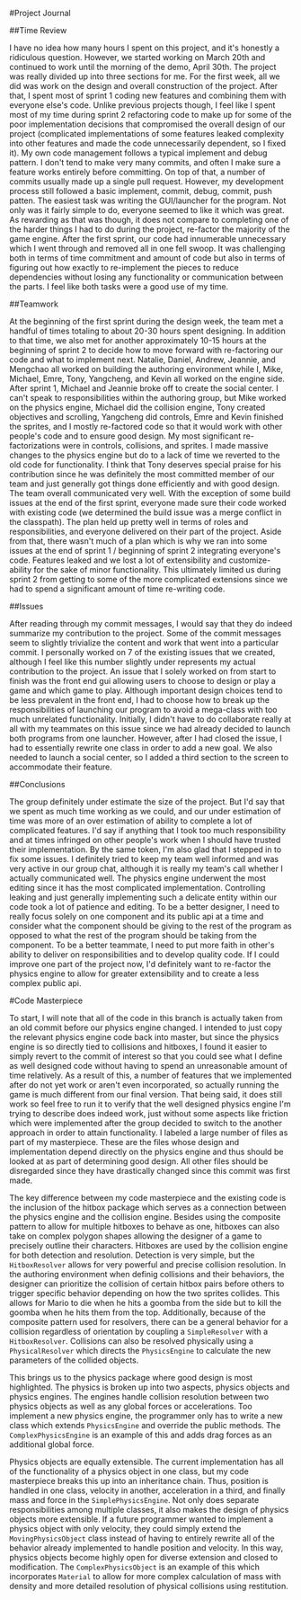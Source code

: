 #Project Journal

##Time Review

I have no idea how many hours I spent on this project, and it's honestly a ridiculous question.  However, we started working on March 20th and continued to work until the morning of the demo, April 30th.  The project was really divided up into three sections for me.  For the first week, all we did was work on the design and overall construction of the project.  After that, I spent most of sprint 1 coding new features and combining them with everyone else's code.  Unlike previous projects though, I feel like I spent most of my time during sprint 2 refactoring code to make up for some of the poor implementation decisions that compromised the overall design of our project (complicated implementations of some features leaked complexity into other features and made the code unnecessarily dependent, so I fixed it).  My own code management follows a typical implement and debug pattern.  I don't tend to make very many commits, and often I make sure a feature works entirely before committing.  On top of that, a number of commits usually made up a single pull request.  However, my development process still followed a basic implement, commit, debug, commit, push patten.  The easiest task was writing the GUI/launcher for the program.  Not only was it fairly simple to do, everyone seemed to like it which was great.  As rewarding as that was though, it does not compare to completing one of the harder things I had to do during the project, re-factor the majority of the game engine.  After the first sprint, our code had innumerable unnecessary which I went through and removed all in one fell swoop.  It was challenging both in terms of time commitment and amount of code but also in terms of figuring out how exactly to re-implement the pieces to reduce dependencies without losing any functionality or communication between the parts.  I feel like both tasks were a good use of my time.

##Teamwork

At the beginning of the first sprint during the design week, the team met a handful of times totaling to about 20-30 hours spent designing.  In addition to that time, we also met for another approximately 10-15 hours at the beginning of sprint 2 to decide how to move forward with re-factoring our code and what to implement next.  Natalie, Daniel, Andrew, Jeannie, and Mengchao all worked on building the authoring environment while I, Mike, Michael, Emre, Tony, Yangcheng, and Kevin all worked on the engine side.  After sprint 1, Michael and Jeannie broke off to create the social center.  I can't speak to responsibilities within the authoring group, but Mike worked on the physics engine, Michael did the collision engine, Tony created objectives and scrolling, Yangcheng did controls, Emre and Kevin finished the sprites, and I mostly re-factored code so that it would work with other people's code and to ensure good design.  My most significant re-factorizations were in controls, collisions, and sprites.  I made massive changes to the physics engine but do to a lack of time we reverted to the old code for functionality.  I think that Tony deserves special praise for his contribution since he was definitely the most committed member of our team and just generally got things done efficiently and with good design.  The team overall communicated very well.  With the exception of some build issues at the end of the first sprint, everyone made sure their code worked with existing code (we determined the build issue was a merge conflict in the classpath).  The plan held up pretty well in terms of roles and responsibilities, and everyone delivered on their part of the project.  Aside from that, there wasn't much of a plan which is why we ran into some issues at the end of sprint 1 / beginning of sprint 2 integrating everyone's code.  Features leaked and we lost a lot of extensibility and customize-ability for the sake of minor functionality.  This ultimately limited us during sprint 2 from getting to some of the more complicated extensions since we had to spend a significant amount of time re-writing code.

##Issues

After reading through my commit messages, I would say that they do indeed summarize my contribution to the project.  Some of the commit messages seem to slightly trivialize the content and work that went into a particular commit.  I personally worked on 7 of the existing issues that we created, although I feel like this number slightly under represents my actual contribution to the project.  An issue that I solely worked on from start to finish was the front end gui allowing users to choose to design or play a game and which game to play.  Although important design choices tend to be less prevalent in the front end, I had to choose how to break up the responsibilities of launching our program to avoid a mega-class with too much unrelated functionality.  Initially, I didn't have to do collaborate really at all with my teammates on this issue since we had already decided to launch both programs from one launcher.  However, after I had closed the issue, I had to essentially rewrite one class in order to add a new goal.  We also needed to launch a social center, so I added a third section to the screen to accommodate their feature.

##Conclusions

The group definitely under estimate the size of the project.  But I'd say that we spent as much time working as we could, and our under estimation of time was more of an over estimation of ability to complete a lot of complicated features.  I'd say if anything that I took too much responsibility and at times infringed on other people's work when I should have trusted their implementation.  By the same token, I'm also glad that I stepped in to fix some issues.  I definitely tried to keep my team well informed and was very active in  our group chat, although it is really my team's call whether I actually communicated well.  The physics engine underwent the most editing since it has the most complicated implementation.  Controlling leaking and just generally implementing such a delicate entity within our code took a lot of patience and editing.  To be a better designer, I need to really focus solely on one component and its public api at a time and consider what the component should be giving to the rest of the program as opposed to what the rest of the program should be taking from the component.  To be a better teammate, I need to put more faith in other's ability to deliver on responsibilities and to develop quality code.  If I could improve one part of the project now, I'd definitely want to re-factor the physics engine to allow for greater extensibility and to create a less complex public api.

#Code Masterpiece

To start, I will note that all of the code in this branch is actually taken from an old commit before our physics engine changed.  I intended to just copy the relevant physics engine code back into master, but since the physics engine is so directly tied to collisions and hitboxes, I found it easier to simply revert to the commit of interest so that you could see what I define as well designed code without having to spend an unreasonable amount of time relatively.  As a result of this, a number of features that we implemented after do not yet work or aren't even incorporated, so actually running the game is much different from our final version.  That being said, it does still work so feel free to run it to verify that the well designed physics engine I'm trying to describe does indeed work, just without some aspects like friction which were implemented after the group decided to switch to the another approach in order to attain functionality.  I labeled a large number of files as part of my masterpiece.  These are the files whose design and implementation depend directly on the physics engine and thus should be looked at as part of determining good design.  All other files should be disregarded since they have drastically changed since this commit was first made.

The key difference between my code masterpiece and the existing code is the inclusion of the hitbox package which serves as a connection between the physics engine and the collision engine.  Besides using the composite pattern to allow for multiple hitboxes to behave as one, hitboxes can also take on complex polygon shapes allowing the designer of a game to precisely outline their characters.  Hitboxes are used by the collision engine for both detection and resolution.  Detection is very simple, but the `HitboxResolver` allows for very powerful and precise collision resolution.  In the authoring environment when definig collisions and their behaviors, the designer can prioritize the collision of certain hitbox pairs before others to trigger specific behavior depending on how the two sprites collides.  This allows for Mario to die when he hits a goomba from the side but to kill the goomba when he hits them from the top.  Additionally, because of the composite pattern used for resolvers, there can be a general behavior for a collision regardless of orientation by coupling a `SimpleResolver` with a `HitboxResolver`.  Collisions can also be resolved physically using a `PhysicalResolver` which directs the `PhysicsEngine` to calculate the new parameters of the collided objects.

This brings us to the physics package where good design is most highlighted.  The physics is broken up into two aspects, physics objects and physics engines.  The engines handle collision resolution between two physics objects as well as any global forces or accelerations.  Too implement a new physics engine, the programmer only has to write a new class which extends `PhysicsEngine` and override the public methods.  The `ComplexPhysicsEngine` is an example of this and adds drag forces as an additional global force.

Physics objects are equally extensible.  The current implementation has all of the functionality of a physics object in one class, but my code masterpiece breaks this up into an inheritance chain.  Thus, position is handled in one class, velocity in another, acceleration in a third, and finally mass and force in the `SimplePhysicsEngine`.  Not only does separate responsibilities among multiple classes, it also makes the design of physics objects more extensible.  If a future programmer wanted to implement a physics object with only velocity, they could simply extend the `MovingPhysicsObject` class instead of having to entirely rewrite all of the behavior already implemented to handle position and velocity.  In this way, physics objects become highly open for diverse extension and closed to modification.  The `ComplexPhysicsObject` is an example of this which incorporates `Material` to allow for more complex calculation of mass with density and more detailed resolution of physical collisions using restitution.
